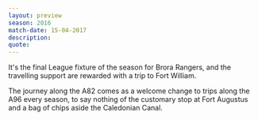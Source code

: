```yaml
---
layout: preview
season: 2016
match-date: 15-04-2017
description:
quote:
---
```

It's the final League fixture of the season for Brora Rangers, and the travelling support are rewarded with a trip to Fort William.

The journey along the A82 comes as a welcome change to trips along the A96 every season, to say nothing of the customary stop at Fort Augustus and a bag of chips aside the Caledonian Canal.

